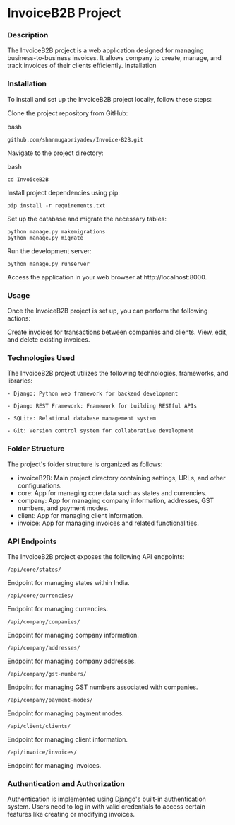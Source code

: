 # InvoiceB2B Project
### Description

The InvoiceB2B project is a web application designed for managing business-to-business invoices. It allows company to create, manage, and track invoices of their clients efficiently.
Installation

### Installation

To install and set up the InvoiceB2B project locally, follow these steps:

Clone the project repository from GitHub:

bash

    github.com/shanmugapriyadev/Invoice-B2B.git

Navigate to the project directory:

bash

    cd InvoiceB2B

Install project dependencies using pip:

    pip install -r requirements.txt

Set up the database and migrate the necessary tables:

    python manage.py makemigrations
    python manage.py migrate

Run the development server:

    python manage.py runserver

Access the application in your web browser at http://localhost:8000.

### Usage

Once the InvoiceB2B project is set up, you can perform the following actions:

Create invoices for transactions between companies and clients.
View, edit, and delete existing invoices.

### Technologies Used

The InvoiceB2B project utilizes the following technologies, frameworks, and libraries:

    - Django: Python web framework for backend development
    
    - Django REST Framework: Framework for building RESTful APIs
    
    - SQLite: Relational database management system
    
    - Git: Version control system for collaborative development

### Folder Structure

The project's folder structure is organized as follows:

- invoiceB2B: Main project directory containing settings, URLs, and other configurations.
- core: App for managing core data such as states and currencies.
- company: App for managing company information, addresses, GST numbers, and payment modes.
- client: App for managing client information.
- invoice: App for managing invoices and related functionalities.

### API Endpoints

The InvoiceB2B project exposes the following API endpoints:

    /api/core/states/

Endpoint for managing states within India.

    /api/core/currencies/

Endpoint for managing currencies.

    /api/company/companies/

Endpoint for managing company information.

    /api/company/addresses/

Endpoint for managing company addresses.
    
    /api/company/gst-numbers/
    
Endpoint for managing GST numbers associated with companies.

    /api/company/payment-modes/

Endpoint for managing payment modes.

    /api/client/clients/

Endpoint for managing client information.

    /api/invoice/invoices/

Endpoint for managing invoices.

### Authentication and Authorization

Authentication is implemented using Django's built-in authentication system. Users need to log in with valid credentials to access certain features like creating or modifying invoices.


